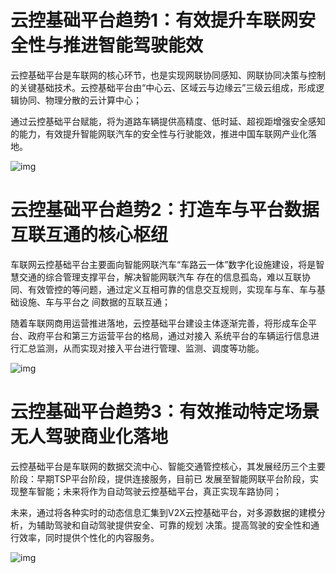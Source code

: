# 云控基础平台趋势1：有效提升车联网安全性与推进智能驾驶能效

云控基础平台是车联网的核心环节，也是实现网联协同感知、网联协同决策与控制的关键基础技术。云控基础平台由“中心云、区域云与边缘云”三级云组成，形成逻辑协同、物理分散的云计算中心；

通过云控基础平台赋能，将为道路车辆提供高精度、低时延、超视距增强安全感知的能力，有效提升智能网联汽车的安全性与行驶能效，推进中国车联网产业化落地。

![img](https://img-blog.csdnimg.cn/img_convert/9f7adec01c15921fcfe28c0c14217f10.png)

# 云控基础平台趋势2：打造车与平台数据互联互通的核心枢纽

车联网云控基础平台主要面向智能网联汽车“车路云一体”数字化设施建设，将是智慧交通的综合管理支撑平台，解决智能网联汽车 存在的信息孤岛，难以互联协同、有效管控的等问题，通过定义互相可靠的信息交互规则，实现车与车、车与基础设施、车与平台之 间数据的互联互通；

随着车联网商用运营推进落地，云控基础平台建设主体逐渐完善，将形成车企平台、政府平台和第三方运营平台的格局，通过对接入 系统平台的车辆运行信息进行汇总监测，从而实现对接入平台进行管理、监测、调度等功能。

![img](https://img-blog.csdnimg.cn/img_convert/6bb6914990dbfa41349838e6272fb926.png)

# 云控基础平台趋势3：有效推动特定场景无人驾驶商业化落地

云控基础平台是车联网的数据交流中心、智能交通管控核心，其发展经历三个主要阶段：早期TSP平台阶段，提供连接服务，目前已 发展至智能网联平台阶段，实现整车智能；未来将作为自动驾驶云控基础平台，真正实现车路协同； 

未来，通过将各种实时的动态信息汇集到V2X云控基础平台，对多源数据的建模分析，为辅助驾驶和自动驾驶提供安全、可靠的规划 决策。提高驾驶的安全性和通行效率，同时提供个性化的内容服务。

![img](https://img-blog.csdnimg.cn/img_convert/7f09a7e3220a490f64da9127732bf52c.png)